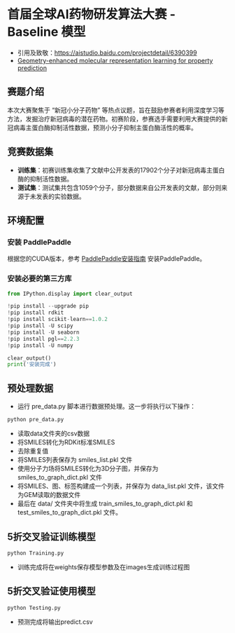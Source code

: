 # 首届全球AI药物研发算法大赛 - Baseline 模型
- 引用及致敬：https://aistudio.baidu.com/projectdetail/6390399
- [Geometry-enhanced molecular representation learning for property prediction](https://www.nature.com/articles/s42256-021-00438-4)
## 赛题介绍

本次大赛聚焦于 “新冠小分子药物” 等热点议题，旨在鼓励参赛者利用深度学习等方法，发掘治疗新冠病毒的潜在药物。初赛阶段，参赛选手需要利用大赛提供的新冠病毒主蛋白酶抑制活性数据，预测小分子抑制主蛋白酶活性的概率。

## 竞赛数据集

- **训练集**：初赛训练集收集了文献中公开发表的17902个分子对新冠病毒主蛋白酶的抑制活性数据。
- **测试集**：测试集共包含1059个分子，部分数据来自公开发表的文献，部分则来源于未发表的实验数据。

## 环境配置

### 安装 PaddlePaddle

根据您的CUDA版本，参考 [PaddlePaddle安装指南](https://www.paddlepaddle.org.cn/install/quick?docurl=/documentation/docs/zh/install/conda/linux-conda.html) 安装PaddlePaddle。

### 安装必要的第三方库

```python
from IPython.display import clear_output

!pip install --upgrade pip
!pip install rdkit
!pip install scikit-learn==1.0.2
!pip install -U scipy
!pip install -U seaborn
!pip install pgl==2.2.3
!pip install -U numpy

clear_output()
print('安装完成')
```
## 预处理数据
- 运行 pre_data.py 脚本进行数据预处理。这一步将执行以下操作：
```
python pre_data.py
```
- 读取data文件夹的csv数据
- 将SMILES转化为RDKit标准SMILES
- 去除重复值
- 将SMILES列表保存为 smiles_list.pkl 文件
- 使用分子力场将SMILES转化为3D分子图，并保存为 smiles_to_graph_dict.pkl 文件
- 将SMILES、图、标签构建成一个列表，并保存为 data_list.pkl 文件，该文件为GEM读取的数据文件
- 最后在 data/ 文件夹中将生成 train_smiles_to_graph_dict.pkl 和 test_smiles_to_graph_dict.pkl 文件。
## 5折交叉验证训练模型
```
python Training.py
```
- 训练完成将在weights保存模型参数及在images生成训练过程图

## 5折交叉验证使用模型
```
python Testing.py
```
- 预测完成将输出predict.csv

  




